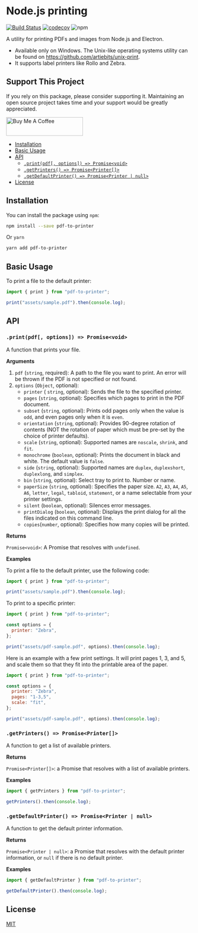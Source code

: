# Node.js printing

[![Build Status](https://api.cirrus-ci.com/github/artiebits/pdf-to-printer.svg)](https://cirrus-ci.com/github/artiebits/pdf-to-printer)
[![codecov](https://codecov.io/gh/artiebits/pdf-to-printer/branch/master/graph/badge.svg)](https://codecov.io/gh/artiebits/pdf-to-printer)
![npm](https://img.shields.io/npm/dw/pdf-to-printer)

A utility for printing PDFs and images from Node.js and Electron.

- Available only on Windows. The Unix-like operating systems utility can be found on https://github.com/artiebits/unix-print.
- It supports label printers like Rollo and Zebra.

## Support This Project

If you rely on this package, please consider supporting it. Maintaining an open source project takes time and your support would be greatly appreciated.

<a href="https://www.buymeacoffee.com/artiebits" target="_blank"><img src="https://cdn.buymeacoffee.com/buttons/v2/default-yellow.png" alt="Buy Me A Coffee" style="height: 50px !important;width: 207px !important;" ></a>

<!-- START doctoc generated TOC please keep comment here to allow auto update -->
<!-- DON'T EDIT THIS SECTION, INSTEAD RE-RUN doctoc TO UPDATE -->

- [Installation](#installation)
- [Basic Usage](#basic-usage)
- [API](#api)
  - [`.print(pdf[, options]) => Promise<void>`](#printpdf-options--promisevoid)
  - [`.getPrinters() => Promise<Printer[]>`](#getprinters--promiseprinter)
  - [`.getDefaultPrinter() => Promise<Printer | null>`](#getdefaultprinter--promiseprinter--null)
- [License](#license)

<!-- END doctoc generated TOC please keep comment here to allow auto update -->

## Installation

You can install the package using `npm`:

```bash
npm install --save pdf-to-printer
```

Or `yarn`

```bash
yarn add pdf-to-printer
```

## Basic Usage

To print a file to the default printer:

```javascript
import { print } from "pdf-to-printer";

print("assets/sample.pdf").then(console.log);
```

## API

### `.print(pdf[, options]) => Promise<void>`

A function that prints your file.

**Arguments**

1. `pdf` (`string`, required): A path to the file you want to print. An error will be thrown if the PDF is not specified or not found.
2. `options` (`Object`, optional):
   - `printer` ( `string`, optional): Sends the file to the specified printer.
   - `pages` (`string`, optional): Specifies which pages to print in the PDF document.
   - `subset` (`string`, optional): Prints odd pages only when the value is `odd`, and even pages only when it is `even`.
   - `orientation` (`string`, optional): Provides 90-degree rotation of contents (NOT the rotation of paper which must be pre-set by the choice of printer defaults).
   - `scale` (`string`, optional): Supported names are `noscale`, `shrink`, and `fit`.
   - `monochrome` (`boolean`, optional): Prints the document in black and white. The default value is `false`.
   - `side` (`string`, optional): Supported names are `duplex`, `duplexshort`, `duplexlong`, and `simplex`.
   - `bin` (`string`, optional): Select tray to print to. Number or name.
   - `paperSize` (`string`, optional): Specifies the paper size. `A2`, `A3`, `A4`, `A5`, `A6`, `letter`, `legal`, `tabloid`, `statement`, or a name selectable from your printer settings.
   - `silent` (`boolean`, optional): Silences error messages.
   - `printDialog` (`boolean`, optional): Displays the print dialog for all the files indicated on this command line.
   - `copies`(`number`, optional): Specifies how many copies will be printed.

**Returns**

`Promise<void>`: A Promise that resolves with `undefined`.

**Examples**

To print a file to the default printer, use the following code:

```javascript
import { print } from "pdf-to-printer";

print("assets/sample.pdf").then(console.log);
```

To print to a specific printer:

```javascript
import { print } from "pdf-to-printer";

const options = {
  printer: "Zebra",
};

print("assets/pdf-sample.pdf", options).then(console.log);
```

Here is an example with a few print settings. It will print pages 1, 3, and 5, and scale them so that they fit into the printable area of the paper.

```javascript
import { print } from "pdf-to-printer";

const options = {
  printer: "Zebra",
  pages: "1-3,5",
  scale: "fit",
};

print("assets/pdf-sample.pdf", options).then(console.log);
```

### `.getPrinters() => Promise<Printer[]>`

A function to get a list of available printers.

**Returns**

`Promise<Printer[]>`: a Promise that resolves with a list of available printers.

**Examples**

```javascript
import { getPrinters } from "pdf-to-printer";

getPrinters().then(console.log);
```

### `.getDefaultPrinter() => Promise<Printer | null>`

A function to get the default printer information.

**Returns**

`Promise<Printer | null>`: a Promise that resolves with the default printer information, or `null` if there is no default printer.

**Examples**

```javascript
import { getDefaultPrinter } from "pdf-to-printer";

getDefaultPrinter().then(console.log);
```

## License

[MIT](LICENSE)
